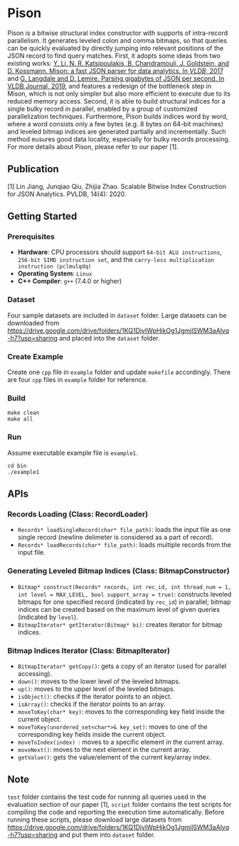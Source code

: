 # Pison
Pison is a bitwise structural index constructor with supports of intra-record parallelism. It generates leveled colon and comma bitmaps, so that queries can be quickly evaluated by directly jumping into relevant positions of the JSON record to find query matches. First, it adopts some ideas from two existing works: [Y. Li, N. R. Katsipoulakis, B. Chandramouli, J. Goldstein, and D. Kossmann. Mison: a fast JSON parser for data analytics. In *VLDB*, 2017](http://www.vldb.org/pvldb/vol10/p1118-li.pdf) and [G. Langdale and D. Lemire. Parsing gigabytes of JSON per second. In VLDB Journal, 2019](https://arxiv.org/pdf/1902.08318v6.pdf), and features a redesign of the bottleneck step in Mison, which is not only simpler but also more efficient to execute due to its reduced memory access. Second, it is able to build structural indices for a single bulky record in parallel, enabled by a group of customized parallelization techniques. Furthermore, Pison builds indices word by word, where a word consists only a few bytes (e.g. 8 bytes on 64-bit machines) and leveled bitmap indices are generated partially and incrementally. Such method eusures good data locality, especially for bulky records processing. For more details about Pison, please refer to our paper [1].

## Publication
[1] Lin Jiang, Junqiao Qiu, Zhijia Zhao. Scalable Bitwise Index Construction for JSON Analytics. PVLDB, 14(4): 2020.

## Getting Started
### Prerequisites
- **Hardware**: CPU processors should support `64-bit ALU instructions`, `256-bit SIMD instruction set`, and the `carry-less multiplication instruction (pclmulqdq)`
- **Operating System**: `Linux`
- **C++ Compiler**: `g++` (7.4.0 or higher)

### Dataset
Four sample datasets are included in `dataset` folder. Large datasets can be downloaded from https://drive.google.com/drive/folders/1KQ1DjvIWpHikOg1JgmjlSWM3aAlvq-h7?usp=sharing and placed into the `dataset` folder. 

### Create Example
Create one `cpp` file in `example` folder and update `makefile` accordingly. There are four `cpp` files in `example` folder for reference.

### Build
  ```
  make clean
  make all
  ```
### Run
Assume executable example file is `example1`.
  ```
  cd bin
  ./example1
  ```

## APIs
### Records Loading (Class: RecordLoader)
- `Records* loadSingleRecord(char* file_path)`: loads the input file as one single record (newline delimeter is considered as a part of record). 
- `Records* loadRecords(char* file_path)`: loads multiple records from the input file. 
### Generating Leveled Bitmap Indices (Class: BitmapConstructor)
- `Bitmap* construct(Records* records, int rec_id, int thread_num = 1, int level = MAX_LEVEL, bool support_array = true)`: constructs leveled bitmaps for one specified record (indicated by `rec_id`) in parallel; bitmap indices can be created based on the maximum level of given queries (indicated by `level`). 
- `BitmapIterator* getIterator(Bitmap* bi)`: creates iterator for bitmap indices.
### Bitmap Indices Iterator (Class: BitmapIterator)
- `BitmapIterator* getCopy()`: gets a copy of an iterator (used for parallel accessing).
- `down()`: moves to the lower level of the leveled bitmaps.
- `up()`: moves to the upper level of the leveled bitmaps.
- `isObject()`: checks if the iterator points to an object.
- `isArray()`: checks if the iterator points to an array.
- `moveToKey(char* key)`: moves to the corresponding key field inside the current object.
- `moveToKey(unordered_set<char*>& key_set)`: moves to one of the corresponding key fields inside the current object.
- `moveToIndex(index) `: moves to a specific element in the current array.
- `moveNext()`: moves to the next element in the current array.
- `getValue()`: gets the value/element of the current key/array index.

## Note
`test` folder contains the test code for running all queries used in the evaluation section of our paper [1], `script` folder contains the test scripts for compiling the code and reporting the execution time automatically. Before running these scripts, please download large datasets from https://drive.google.com/drive/folders/1KQ1DjvIWpHikOg1JgmjlSWM3aAlvq-h7?usp=sharing and put them into `dataset` folder. 
